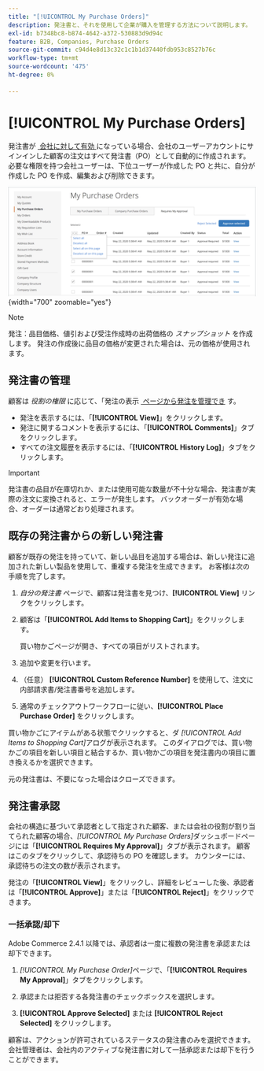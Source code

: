 ```yaml
---
title: "[!UICONTROL My Purchase Orders]"
description: 発注書と、それを使用して企業が購入を管理する方法について説明します。
exl-id: b7348bc8-b874-4642-a372-530883d9d94c
feature: B2B, Companies, Purchase Orders
source-git-commit: c94d4e8d13c32c1c1b1d37440fdb953c8527b76c
workflow-type: tm+mt
source-wordcount: '475'
ht-degree: 0%

---
```


# [!UICONTROL My Purchase Orders]

発注書が [&#x200B; 会社に対して有効 &#x200B;](purchase-order-flow.md) になっている場合、会社のユーザーアカウントにサインインした顧客の注文はすべて発注書（PO）として自動的に作成されます。 必要な権限を持つ会社ユーザーは、下位ユーザーが作成した PO と共に、自分が作成した PO を作成、編集および削除できます。

![&#x200B; 自分の発注書 &#x200B;](./assets/account-dashboard-my-purchase-orders.png){width="700" zoomable="yes"}

>[!NOTE]
>
>発注：品目価格、値引および受注作成時の出荷価格の _スナップショット_ を作成します。 発注の作成後に品目の価格が変更された場合は、元の価格が使用されます。

## 発注書の管理

顧客は _役割の権限_ に応じて、「発注の表示 [&#x200B; ページから発注を管理でき &#x200B;](account-company-roles-permissions.md) す。

- 発注を表示するには、「**[!UICONTROL View]**」をクリックします。
- 発注に関するコメントを表示するには、「**[!UICONTROL Comments]**」タブをクリックします。
- すべての注文履歴を表示するには、「**[!UICONTROL History Log]**」タブをクリックします。

>[!IMPORTANT]
>
>発注書の品目が在庫切れか、または使用可能な数量が不十分な場合、発注書が実際の注文に変換されると、エラーが発生します。 バックオーダーが有効な場合、オーダーは通常どおり処理されます。

## 既存の発注書からの新しい発注書

顧客が既存の発注を持っていて、新しい品目を追加する場合は、新しい発注に追加された新しい製品を使用して、重複する発注を生成できます。 お客様は次の手順を完了します。

1. _自分の発注書_ ページで、顧客は発注書を見つけ、**[!UICONTROL View]** リンクをクリックします。

1. 顧客は「**[!UICONTROL Add Items to Shopping Cart]**」をクリックします。

   買い物かごページが開き、すべての項目がリストされます。

1. 追加や変更を行います。

1. （任意） **[!UICONTROL Custom Reference Number]** を使用して、注文に内部請求書/発注書番号を追加します。

1. 通常のチェックアウトワークフローに従い、**[!UICONTROL Place Purchase Order]** をクリックします。

買い物かごにアイテムがある状態でクリックすると、ダ _[!UICONTROL Add Items to Shopping Cart]_&#x200B;アログが表示されます。 このダイアログでは、買い物かごの項目を新しい項目と結合するか、買い物かごの項目を発注書内の項目に置き換えるかを選択できます。

元の発注書は、不要になった場合はクローズできます。

## 発注書承認

会社の構造に基づいて承認者として指定された顧客、または会社の役割が割り当てられた顧客の場合、_[!UICONTROL My Purchase Orders]_&#x200B;ダッシュボードページには「**[!UICONTROL Requires My Approval]**」タブが表示されます。 顧客はこのタブをクリックして、承認待ちの PO を確認します。 カウンターには、承認待ちの注文の数が表示されます。

発注の「**[!UICONTROL View]**」をクリックし、詳細をレビューした後、承認者は「**[!UICONTROL Approve]**」または「**[!UICONTROL Reject]**」をクリックできます。

### 一括承認/却下

Adobe Commerce 2.4.1 以降では、承認者は一度に複数の発注書を承認または却下できます。

1. _[!UICONTROL My Purchase Order]_&#x200B;ページで、「**[!UICONTROL Requires My Approval]**」タブをクリックします。

1. 承認または拒否する各発注書のチェックボックスを選択します。

1. **[!UICONTROL Approve Selected]** または **[!UICONTROL Reject Selected]** をクリックします。

顧客は、アクションが許可されているステータスの発注書のみを選択できます。 会社管理者は、会社内のアクティブな発注書に対して一括承認または却下を行うことができます。
